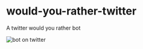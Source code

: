 # would-you-rather-twitter
A twitter would you rather bot

![bot on twitter](image_path "wyr_tweet.png")
